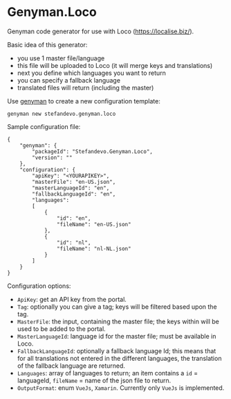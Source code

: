 # Genyman.Loco

Genyman code generator for use with Loco (https://localise.biz/).

Basic idea of this generator: 
- you use 1 master file/language
- this file will be uploaded to Loco (it will merge keys and translations)
- next you define which languages you want to return
- you can specify a fallback language
- translated files will return (including the master)

Use [genyman](https://genyman.github.io/docs/) to create a new configuration template:

```
genyman new stefandevo.genyman.loco
```

Sample configuration file:

```
{
	"genyman": {
		"packageId": "Stefandevo.Genyman.Loco",
		"version": ""
	},
	"configuration": {
		"apiKey": "<YOURAPIKEY>",
		"masterFile": "en-US.json",
		"masterLanguageId": "en",
		"fallbackLanguageId": "en",
		"languages": 
		[
			{
				"id": "en",
				"fileName": "en-US.json"
			},
			{
				"id": "nl",
				"fileName": "nl-NL.json"
			}
		]
	}
}
```

Configuration options:

- `ApiKey`: get an API key from the portal.
- `Tag`: optionally you can give a tag; keys will be filtered based upon the tag.
- `MasterFile`: the input, containing the master file; the keys within will be used to be added to the portal.
- `MasterLanguageId`: language id for the master file; must be available in Loco.
- `FallbackLanguageId`: optionally a fallback language Id; this means that for all translations not entered in the different languages, the translation of the fallback language are returned.
- `Languages`: array of languages to return; an item contains a `id` = languageId, `fileName` = name of the json file to return.
- `OutputFormat`: enum `VueJs`, `Xamarin`. Currently only `VueJs` is implemented.
